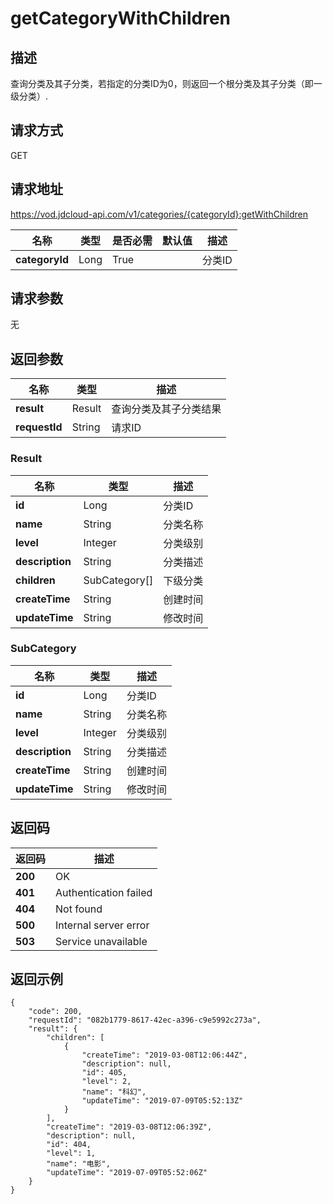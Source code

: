 # getCategoryWithChildren


## 描述
查询分类及其子分类，若指定的分类ID为0，则返回一个根分类及其子分类（即一级分类）.

## 请求方式
GET

## 请求地址
https://vod.jdcloud-api.com/v1/categories/{categoryId}:getWithChildren

|名称|类型|是否必需|默认值|描述|
|---|---|---|---|---|
|**categoryId**|Long|True| |分类ID|

## 请求参数
无


## 返回参数
|名称|类型|描述|
|---|---|---|
|**result**|Result|查询分类及其子分类结果|
|**requestId**|String|请求ID|

### Result
|名称|类型|描述|
|---|---|---|
|**id**|Long|分类ID|
|**name**|String|分类名称|
|**level**|Integer|分类级别|
|**description**|String|分类描述|
|**children**|SubCategory[]|下级分类|
|**createTime**|String|创建时间|
|**updateTime**|String|修改时间|
### SubCategory
|名称|类型|描述|
|---|---|---|
|**id**|Long|分类ID|
|**name**|String|分类名称|
|**level**|Integer|分类级别|
|**description**|String|分类描述|
|**createTime**|String|创建时间|
|**updateTime**|String|修改时间|

## 返回码
|返回码|描述|
|---|---|
|**200**|OK|
|**401**|Authentication failed|
|**404**|Not found|
|**500**|Internal server error|
|**503**|Service unavailable|
## 返回示例
```
{
    "code": 200, 
    "requestId": "082b1779-8617-42ec-a396-c9e5992c273a", 
    "result": {
        "children": [
            {
                "createTime": "2019-03-08T12:06:44Z", 
                "description": null, 
                "id": 405, 
                "level": 2, 
                "name": "科幻", 
                "updateTime": "2019-07-09T05:52:13Z"
            }
        ], 
        "createTime": "2019-03-08T12:06:39Z", 
        "description": null, 
        "id": 404, 
        "level": 1, 
        "name": "电影", 
        "updateTime": "2019-07-09T05:52:06Z"
    }
}
```
